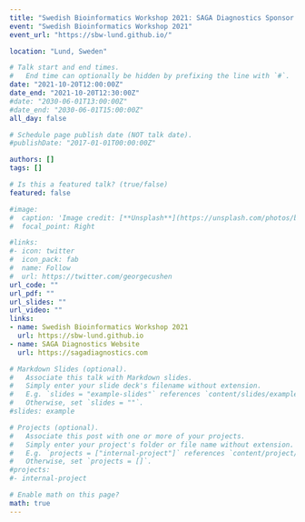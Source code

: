 ```yaml
---
title: "Swedish Bioinformatics Workshop 2021: SAGA Diagnostics Sponsor Presentation"
event: "Swedish Bioinformatics Workshop 2021"
event_url: "https://sbw-lund.github.io/"

location: "Lund, Sweden"

# Talk start and end times.
#   End time can optionally be hidden by prefixing the line with `#`.
date: "2021-10-20T12:00:00Z"
date_end: "2021-10-20T12:30:00Z"
#date: "2030-06-01T13:00:00Z"
#date_end: "2030-06-01T15:00:00Z"
all_day: false

# Schedule page publish date (NOT talk date).
#publishDate: "2017-01-01T00:00:00Z"

authors: []
tags: []

# Is this a featured talk? (true/false)
featured: false

#image:
#  caption: 'Image credit: [**Unsplash**](https://unsplash.com/photos/bzdhc5b3Bxs)'
#  focal_point: Right

#links:
#- icon: twitter
#  icon_pack: fab
#  name: Follow
#  url: https://twitter.com/georgecushen
url_code: ""
url_pdf: ""
url_slides: ""
url_video: ""
links:
- name: Swedish Bioinformatics Workshop 2021
  url: https://sbw-lund.github.io
- name: SAGA Diagnostics Website
  url: https://sagadiagnostics.com

# Markdown Slides (optional).
#   Associate this talk with Markdown slides.
#   Simply enter your slide deck's filename without extension.
#   E.g. `slides = "example-slides"` references `content/slides/example-slides.md`.
#   Otherwise, set `slides = ""`.
#slides: example

# Projects (optional).
#   Associate this post with one or more of your projects.
#   Simply enter your project's folder or file name without extension.
#   E.g. `projects = ["internal-project"]` references `content/project/deep-learning/index.md`.
#   Otherwise, set `projects = []`.
#projects:
#- internal-project

# Enable math on this page?
math: true
---
```


